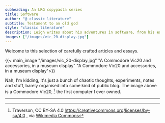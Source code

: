 ```yaml
---
subheading: An LRG copypasta series
title: Software
author: "@ classic literature"
subtitle: Testament to an old god
style: "classic literature"
description: Leigh writes about his adventures in software, from his early days sweating over a Vic20, through hacking Midi files on his Atari, making CD-roms for iMacs through to the present day.
images: ["/images/vic_20-display.jpg"]
---
```

Welcome to this selection of carefully crafted articles and essays.

{{< main_image "/images/vic_20-display.jpg" "A Commodore Vic20 and accessories, in a museum display"  "A Commodore Vic20 and accessories, in a museum display">}}

Nah, I'm kidding, it's just a bunch of chaotic thoughts, experiments, notes and stuff, barely organised into some kind of public blog. The image above is a Commodore Vic20, [^1] the first computer I ever owned.


----
[^1]: Traverson, CC BY-SA 4.0 https://creativecommons.org/licenses/by-sa/4.0 , via [Wikimedia Commons](https://commons.wikimedia.org/wiki/File:VIC-20_Display.jpg)